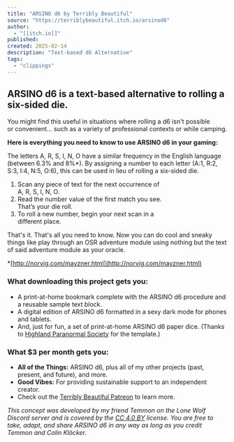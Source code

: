 ```yaml
---
title: "ARSINO d6 by Terribly Beautiful"
source: "https://terriblybeautiful.itch.io/arsinod6"
author:
  - "[[itch.io]]"
published:
created: 2025-02-14
description: "Text-based d6 Alternative"
tags:
  - "clippings"
---
```

## ARSINO d6 is a text-based alternative to rolling a six-sided die.

You might find this useful in situations where rolling a d6 isn't possible or convenient... such as a variety of professional contexts or while camping.

**Here is everything you need to know to use ARSINO d6 in your gaming:**

The letters A, R, S, I, N, O have a similar frequency in the English language (between 6.3% and 8%\*). By assigning a number to each letter (A:1, R:2, S:3, I:4, N:5, O:6), this can be used in lieu of rolling a six-sided die.   

1. Scan any piece of text for the next occurrence of  
A, R, S, I, N, O.
2. Read the number value of the first match you see.  
That’s your die roll.
3. To roll a new number, begin your next scan in a  
different place.

That's it. That's all you need to know. Now you can do cool and sneaky things like play through an OSR adventure module using nothing but the text of said adventure module as your oracle. 

\*[http://norvig.com/mayzner.html](http://norvig.com/mayzner.html)

### What downloading this project gets you:

- A print-at-home bookmark complete with the ARSINO d6 procedure and a reusable sample text block.
- A digital edition of ARSINO d6 formatted in a sexy dark mode for phones and tablets.
- And, just for fun, a set of print-at-home ARSINO d6 paper dice. (Thanks to [Highland Paranormal Society](https://natetreme.itch.io/) for the template.)

### What $3 per month gets you:

- **All of the Things:** ARSINO d6, plus all of my other projects (past, present, and future), and more.
- **Good Vibes:** For providing sustainable support to an independent creator.
- Check out the [Terribly Beautiful Patreon](https://www.patreon.com/terriblybeautiful) to learn more.

*This concept was developed by my friend Temmon on the Lone Wolf Discord server and is covered by the [CC 4.0 BY](https://creativecommons.org/licenses/by/4.0/) license. You are free to take, adapt, and share ARSINO d6 in any way as long as you credit Temmon and Colin Klöcker.*